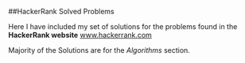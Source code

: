 ##HackerRank Solved Problems

Here I have included my set of solutions for the problems found in the **HackerRank website** www.hackerrank.com

Majority of the Solutions are for the *Algorithms* section.
